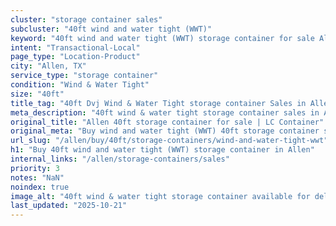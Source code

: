```yaml
---
cluster: "storage container sales"
subcluster: "40ft wind and water tight (WWT)"
keyword: "40ft wind and water tight (WWT) storage container for sale Allen, TX"
intent: "Transactional-Local"
page_type: "Location-Product"
city: "Allen, TX"
service_type: "storage container"
condition: "Wind & Water Tight"
size: "40ft"
title_tag: "40ft Dvj Wind & Water Tight storage container Sales in Allen | LC Container"
meta_description: "40ft wind & water tight storage container sales in Allen. Fast delivery, competitive pricing. Serving storage containers area. Quote ID: UYA. Call (214) 524-4168 for your free quote today."
original_title: "Allen 40ft storage container for sale | LC Container"
original_meta: "Buy wind and water tight (WWT) 40ft storage container sale with local delivery in Allen, TX. LC Container — local Since 2003. Request a fast quote today."
url_slug: "/allen/buy/40ft/storage-containers/wind-and-water-tight-wwt"
h1: "Buy 40ft wind and water tight (WWT) storage container in Allen"
internal_links: "/allen/storage-containers/sales"
priority: 3
notes: "NaN"
noindex: true
image_alt: "40ft wind & water tight storage container available for delivery in Allen"
last_updated: "2025-10-21"
---
```


<!-- TODO: Add unique city/inventory copy, images, and internal links here. -->
